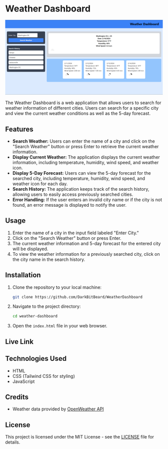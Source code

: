 # Weather Dashboard

<p>
  <img src="./Assets/IMAGES/Screenshot 2024-02-10 121620.png" alt="Weather Dashboard">
</p>

The Weather Dashboard is a web application that allows users to search for weather information of different cities. Users can search for a specific city and view the current weather conditions as well as the 5-day forecast.

## Features

- **Search Weather:** Users can enter the name of a city and click on the "Search Weather" button or press Enter to retrieve the current weather information.
- **Display Current Weather:** The application displays the current weather information, including temperature, humidity, wind speed, and weather icon.
- **Display 5-Day Forecast:** Users can view the 5-day forecast for the searched city, including temperature, humidity, wind speed, and weather icon for each day.
- **Search History:** The application keeps track of the search history, allowing users to easily access previously searched cities.
- **Error Handling:** If the user enters an invalid city name or if the city is not found, an error message is displayed to notify the user.

## Usage

1. Enter the name of a city in the input field labeled "Enter City."
2. Click on the "Search Weather" button or press Enter.
3. The current weather information and 5-day forecast for the entered city will be displayed.
4. To view the weather information for a previously searched city, click on the city name in the search history.

## Installation

1. Clone the repository to your local machine:

    ```bash
    git clone https://github.com/DarkBitBeard/WeatherDashboard
    ```

2. Navigate to the project directory:

    ```bash
    cd weather-dashboard
    ```

3. Open the `index.html` file in your web browser.


## Live Link



## Technologies Used

- HTML
- CSS (Tailwind CSS for styling)
- JavaScript

## Credits

- Weather data provided by [OpenWeather API](https://openweathermap.org/api)

## License

This project is licensed under the MIT License - see the [LICENSE](LICENSE) file for details.
